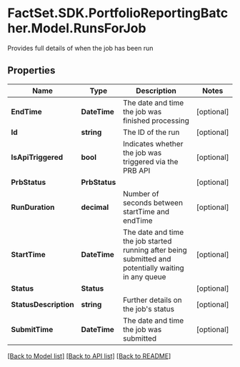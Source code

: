 # FactSet.SDK.PortfolioReportingBatcher.Model.RunsForJob
Provides full details of when the job has been run

## Properties

Name | Type | Description | Notes
------------ | ------------- | ------------- | -------------
**EndTime** | **DateTime** | The date and time the job was finished processing | [optional] 
**Id** | **string** | The ID of the run | [optional] 
**IsApiTriggered** | **bool** | Indicates whether the job was triggered via the PRB API | [optional] 
**PrbStatus** | **PrbStatus** |  | [optional] 
**RunDuration** | **decimal** | Number of seconds between startTime and endTime | [optional] 
**StartTime** | **DateTime** | The date and time the job started running after being submitted and potentially waiting in any queue | [optional] 
**Status** | **Status** |  | [optional] 
**StatusDescription** | **string** | Further details on the job&#39;s status | [optional] 
**SubmitTime** | **DateTime** | The date and time the job was submitted | [optional] 

[[Back to Model list]](../README.md#documentation-for-models) [[Back to API list]](../README.md#documentation-for-api-endpoints) [[Back to README]](../README.md)

